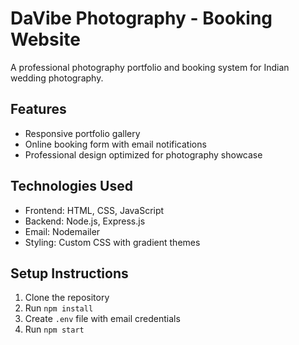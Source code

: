 # DaVibe Photography - Booking Website

A professional photography portfolio and booking system for Indian wedding photography.

## Features
- Responsive portfolio gallery
- Online booking form with email notifications
- Professional design optimized for photography showcase

## Technologies Used
- Frontend: HTML, CSS, JavaScript
- Backend: Node.js, Express.js
- Email: Nodemailer
- Styling: Custom CSS with gradient themes

## Setup Instructions
1. Clone the repository
2. Run `npm install`
3. Create `.env` file with email credentials
4. Run `npm start`

